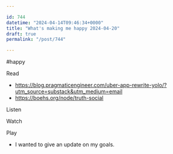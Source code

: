 ```yaml
---

id: 744
datetime: "2024-04-14T09:46:34+0000"
title: "What's making me happy 2024-04-20"
draft: true
permalink: "/post/744"

---
```


#happy 

Read

- https://blog.pragmaticengineer.com/uber-app-rewrite-yolo/?utm_source=substack&utm_medium=email
- https://boehs.org/node/truth-social

Listen

Watch

Play

 - I wanted to give an update on my goals.